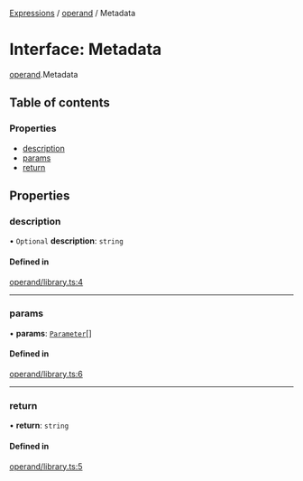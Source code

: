 [Expressions](../README.md) / [operand](../modules/operand.md) / Metadata

# Interface: Metadata

[operand](../modules/operand.md).Metadata

## Table of contents

### Properties

- [description](operand.Metadata.md#description)
- [params](operand.Metadata.md#params)
- [return](operand.Metadata.md#return)

## Properties

### description

• `Optional` **description**: `string`

#### Defined in

[operand/library.ts:4](https://github.com/FlavioLionelRita/js-expressions/blob/3161ac6/src/lib/operand/library.ts#L4)

___

### params

• **params**: [`Parameter`](model.Parameter.md)[]

#### Defined in

[operand/library.ts:6](https://github.com/FlavioLionelRita/js-expressions/blob/3161ac6/src/lib/operand/library.ts#L6)

___

### return

• **return**: `string`

#### Defined in

[operand/library.ts:5](https://github.com/FlavioLionelRita/js-expressions/blob/3161ac6/src/lib/operand/library.ts#L5)
